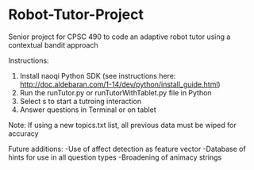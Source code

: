 # Robot-Tutor-Project
Senior project for CPSC 490 to code an adaptive robot tutor using a contextual bandit approach

Instructions:
1) Install naoqi Python SDK (see instructions here: http://doc.aldebaran.com/1-14/dev/python/install_guide.html)
2) Run the runTutor.py or runTutorWithTablet.py file in Python
3) Select s to start a tutroing interaction
4) Answer questions in Terminal or on tablet

Note: If using a new topics.txt list, all previous data must be wiped for accuracy

Future additions:
  -Use of affect detection as feature vector
  -Database of hints for use in all question types
  -Broadening of animacy strings
